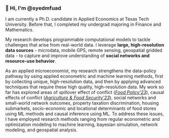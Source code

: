 ### 👋 Hi, I'm @syedmfuad

I am currently a Ph.D. candidate in Applied Economics at Texas Tech University. Before that, I completed my undergrad majoring in Finance and Mathematics. 

My research develops programmable computational models to tackle challenges that arise from real-world data. I leverage **large, high-resolution data sources** - microdata, mobile GPS, remote sensing, geospatial gridded data - to capture and improve understanding of **social networks and resource-use behavior**. 

As an applied microeconomist, my research strengthens the data-policy pathway by using applied econometric and machine learning methods, first by collecting unique, high-resolution data, and then by applying advanced techniques that require these high quality, high-resolution data. My work so far has explored areas of spillover effect of conflict (*[Food Policy'23](https://www.sciencedirect.com/science/article/pii/S0306919223000155?via%3Dihub)*), causal  effects of conflict (*[Agriculture & Food Security'23](https://agricultureandfoodsecurity.biomedcentral.com/articles/10.1186/s40066-023-00447-z)*), social networks and small-world network outcomes, property taxation discrimination, housing submarkets, socio-economic and locational determinants of food stores using ML methods and causal inference using ML. To address these issues, I have employed research methods ranging from regular econometric and optimization modeling to machine learning, bayesian simulation, network modeling, and geospatial analysis. 

<!--Publications, current projects, including working papers, can be found [here](https://www.syedmfuad.net/research). A copy of my CV can be found [here](https://www.syedmfuad.net/FuadSyed_CV_04152023.pdf). 

I have [teaching](https://www.syedmfuad.net/teaching/) experience in statistics and have TA-ed in Ph.D. quantitative methodology in natural resource economics and undergraduate finance courses. -->


<!--
**syedmfuad/syedmfuad** is a ✨ _special_ ✨ repository because its `README.md` (this file) appears on your GitHub profile.

Here are some ideas to get you started:

- 🔭 I’m currently working on ...
- 🌱 I’m currently learning ...
- 👯 I’m looking to collaborate on ...
- 🤔 I’m looking for help with ...
- 💬 Ask me about ...
- 📫 How to reach me: ...
- 😄 Pronouns: ...
- ⚡ Fun fact: ...
-->

